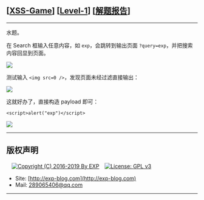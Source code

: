 ## [[XSS-Game](https://xss-game.appspot.com/)] [[Level-1](https://xss-game.appspot.com/level1)] [[解题报告](http://exp-blog.com/2019/02/15/pid-3299/)]

------

水题。

在 Search 框输入任意内容，如 `exp`，会跳转到输出页面 `?query=exp`，并把搜索内容回显到页面。

![](http://exp-blog.com/wp-content/uploads/2019/02/c95e752d91d60d894e291486c03a7547.png)

测试输入 `<img src=0 />`，发现页面未经过滤直接输出：

![](http://exp-blog.com/wp-content/uploads/2019/02/078ca27eee91c6411e007419abe7243f.png)

这就好办了，直接构造 payload 即可：

`<script>alert("exp")</script>`

![](http://exp-blog.com/wp-content/uploads/2019/02/730df9fe5a19ff45bcead1ea5a2e0dcc.png)

------

## 版权声明

　[![Copyright (C) 2016-2019 By EXP](https://img.shields.io/badge/Copyright%20(C)-2016~2019%20By%20EXP-blue.svg)](http://exp-blog.com)　[![License: GPL v3](https://img.shields.io/badge/License-GPL%20v3-blue.svg)](https://www.gnu.org/licenses/gpl-3.0)
  

- Site: [http://exp-blog.com](http://exp-blog.com) 
- Mail: <a href="mailto:289065406@qq.com?subject=[EXP's Github]%20Your%20Question%20（请写下您的疑问）&amp;body=What%20can%20I%20help%20you?%20（需要我提供什么帮助吗？）">289065406@qq.com</a>


------
